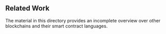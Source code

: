 ## Related Work

The material in this directory provides an incomplete overview over other blockchains and their smart contract languages.
